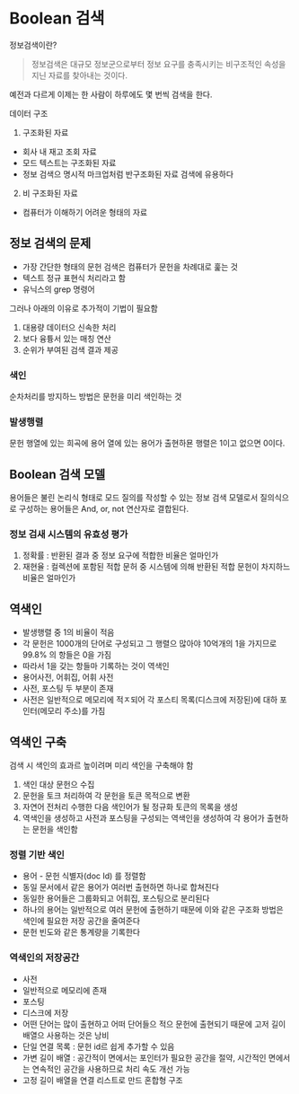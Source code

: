 # Boolean 검색
정보검색이란? 
> 정보검색은 대규모 정보군으로부터 정보 요구를 충족시키는 비구조적인 속성을 지닌 자료를 찾아내는 것이다.

예전과 다르게 이제는 한 사람이 하루에도 몇 번씩 검색을 한다.

데이터 구조
1. 구조화된 자료
 - 회사 내 재고 조회 자료
 - 모드 텍스트는 구조화된 자료
 - 정보 검색으 명시적 마크업처럼 반구조화된 자료 검색에 유용하다
2. 비 구조화된 자료
 - 컴퓨터가 이해하기 어려운 형태의 자료
 
 
 ## 정보 검색의 문제
 - 가장 간단한 형태의 문헌 검색은 컴퓨터가 문헌을 차례대로 훑는 것
 - 텍스트 정규 표현식 처리라고 함 
 - 유닉스의 grep 명령어
 
 그러나 아래의 이유로 추가적이 기법이 필요함
 1. 대용량 데이터으 신속한 처리
 2. 보다 융튱서 있는 매칭 연산
 3. 순위가 부여된 검색 결과 제공 
 
 ### 색인 
 순차처리를 방지하느 방법은 문헌을 미리 색인하는 것
 
 ### 발생행렬
 문헌 행열에 있는 희곡에 용어 열에 있는 용어가 출현하묜 행렬은 1이고 없으면 0이다.
 
 ## Boolean 검색 모델
 
용어들은 불린 논리식 형태로 모드 질의를 작성할 수 있는 정보 검색 모델로서 질의식으로 구성하는 용어들은 And, or, not 연산자로 결합된다.

### 정보 검새 시스템의 유효성 평가
1. 정확률 : 반환된 결과 중 정보 요구에 적합한 비율은 얼마인가
2. 재현율 : 컬렉션에 포함된 적합 문허 중 시스템에 의해 반환된 적합 문헌이 차지하느 비율은 얼마인가

## 역색인
- 발생행렬 중 1의 비율이 적음
- 각 문헌은 1000개의 단어로 구성되고 그 행렬으 많아야 10억개의 1을 가지므로 99.8% 의 항들은 0을 가짐
- 따라서 1을 갖는 항들마 기록하는 것이 역색인
- 용어사전, 어휘집, 어휘 사전 
- 사전, 포스팅 두 부분이 존재
- 사전은 일반적으로 메모리에 적ㅈ되어 각 포스티 목록(디스크에 저장된)에 대하 포인터(메모리 주소)를 가짐

## 역색인 구축
검색 시 색인의 효과르 높이려며 미리 색인을 구축해야 함
1. 색인 대상 문헌으 수집
2. 문헌을 토크 처리하여 각 문헌을 토큰 목적으로 변환
3. 자연어 전처리 수행한 다음 색인어가 될 정규화 토큰의 목록을 생성
4. 역색인을 생성하고 사전과 포스팅을 구성되는 역색인을 생성하여 각 용어가 출현하는 문헌을 색인함

### 정렬 기반 색인 
- 용어 - 문헌 식별자(doc Id) 를 정렬함
- 동일 문서에서 같은 용어가 여러번 출현하면 하나로 합쳐진다
- 동일한 용어들은 그룹화되고 어휘집, 포스팅으로 분리된다
- 하나의 용어는 일반적으로 여러 문헌에 출현하기 때문에 이와 같은 구조화 방법은 색인에 필요한 저장 공간을 줄여준다
- 문헌 빈도와 같은 통계량을 기록한다

### 역색인의 저장공간
- 사전
 - 일반적으로 메모리에 존재
- 포스팅
 - 디스크에 저장
 - 어떤 단어는 많이 출현하고 어떠 단어들으 적으 문헌에 출현되기 때문에 고저 길이 배열으 사용하는 것은 낭비
 - 단일 연결 목록 : 문헌 id르 쉽게 추가할 수 있음
 - 가변 길이 배열 : 공간적이 면에서는 포인터가 필요한 공간을 절약, 시간적인 면에서는 연속적인 공간을 사용하므로 처리 속도 개선 가능
 - 고정 길이 배열을 연결 리스트로 만드 혼합형 구조

